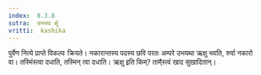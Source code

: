 ```yaml
---
index:  8.3.8
sutra:  उभयथ र्क्षु
vritti:  kashika 
---
```


पुर्वेण नित्ये प्राप्ते विकल्पः क्रियते। नकारान्तस्य पदस्य छवि परतः अम्परे उभयथा ऋक्षु भवति, रुर्वा नकारो वा। तस्मिंस्त्वा दधाति, तस्मिन् त्वा दधाति। ऋक्षु इति किम्? ताम्̐स्त्वं खाद सुखादितान्।

